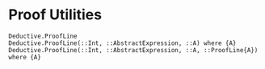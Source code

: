 # Proof Utilities

```@docs
Deductive.ProofLine
Deductive.ProofLine(::Int, ::AbstractExpression, ::A) where {A}
Deductive.ProofLine(::Int, ::AbstractExpression, ::A, ::ProofLine{A}) where {A}
```
